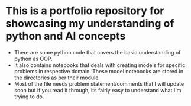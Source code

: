 # This is a portfolio repository for showcasing my understanding of python and AI concepts
 - There are some python code that covers the basic understanding of python as OOP.
 - It also contains notebooks that deals with creating models for specific problems in respective domain. These model notebooks are stored in the directories as per their module.
 - Most of the file needs problem statement/comments that I will update soon but if you read it through, its fairly easy to understand what I'm trying to do.

